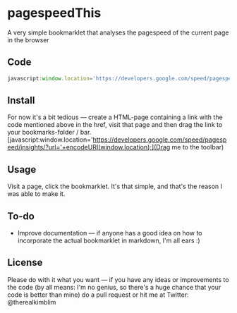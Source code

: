 pagespeedThis
=============

A very simple bookmarklet that analyses the pagespeed of the current page in the browser

## Code

```javascript
javascript:window.location='https://developers.google.com/speed/pagespeed/insights/?url='+encodeURI(window.location);
```

## Install
For now it's a bit tedious — create a HTML-page containing a link with the code mentioned above in the href, visit that page and then drag the link to your bookmarks-folder / bar. [javascript:window.location='https://developers.google.com/speed/pagespeed/insights/?url='+encodeURI(window.location);](Drag me to the toolbar)


## Usage
Visit a page, click the bookmarklet. It's that simple, and that's the reason I was able to make it. 

## To-do
* Improve documentation — if anyone has a good idea on how to incorporate the actual bookmarklet in markdown, I'm all ears :)

## License

Please do with it what you want — if you have any ideas or improvements to the code (by all means: I'm no genius, so there's a huge chance that your code is better than mine) do a pull request or hit me at Twitter: @therealkimblim

